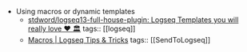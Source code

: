 - Using macros or dynamic templates
	- [stdword/logseq13-full-house-plugin: Logseq Templates you will really love ❤️ 🏛️](https://github.com/stdword/logseq13-full-house-plugin#readme)
	  tags:: [[logseq]]
	- [Macros | Logseq Tips & Tricks](https://unofficial-logseq-docs.gitbook.io/unofficial-logseq-docs/intermediate-to-advance-features/macros)
	  tags:: [[SendToLogseq]]